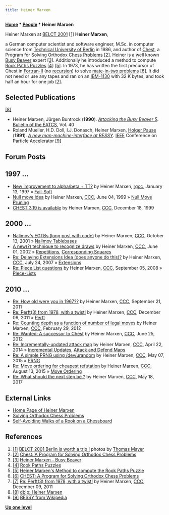 ```yaml
---
title: Heiner Marxen
---
```

**[Home](Home "Home") * [People](People "People") * Heiner Marxen**

[](http://www.quarkchess.de/belct/body_index.html) Heiner Marxen at [BELCT 2001](BELCT_2001 "BELCT 2001") <a id="cite-note-1" href="#cite-ref-1">[1]</a>
**Heiner Marxen**,

a German computer scientist and software engineer, M.Sc. in computer science from [Technical University of Berlin](https://en.wikipedia.org/wiki/Technical_University_of_Berlin) in 1986, and author of [Chest](Chest "Chest"), a Program for Solving Orthodox [Chess Problems](Chess_Problems,_Compositions_and_Studies "Chess Problems, Compositions and Studies") <a id="cite-note-2" href="#cite-ref-2">[2]</a>.
Heiner is a well known [Busy Beaver](https://en.wikipedia.org/wiki/Busy_beaver) expert <a id="cite-note-3" href="#cite-ref-3">[3]</a>.
Additionally he introduced a method to compute [Rook Paths Puzzles](https://en.wikipedia.org/wiki/Rook%27s_graph) <a id="cite-note-4" href="#cite-ref-4">[4]</a> <a id="cite-note-5" href="#cite-ref-5">[5]</a>.
In 1973, he has written the first precursor of Chest in [Fortran-II](Fortran "Fortran") (no [recursion](Recursion "Recursion")) to solve [mate-in-two problems](https://en.wikipedia.org/wiki/Chess_problem#Types_of_problem) <a id="cite-note-6" href="#cite-ref-6">[6]</a>.
It did not need or use any tapes and ran on an [IBM-1130](https://en.wikipedia.org/wiki/IBM_1130) with 32 K bytes, and took half an hour for one job <a id="cite-note-7" href="#cite-ref-7">[7]</a>.

## Selected Publications

<a id="cite-note-8" href="#cite-ref-8">[8]</a>

- Heiner Marxen, Jürgen Buntrock (**1990**). *[Attacking the Busy Beaver 5](http://turbotm.de/~heiner/BB/mabu90.html)*. [Bulletin of the EATCS](https://en.wikipedia.org/wiki/European_Association_for_Theoretical_Computer_Science#EATCS_Bulletin), Vol. 40
- Roland Mueller, H.D. Doll, I.J. Donasch, Heiner Marxen, [Holger Pause](index.php?title=Holger_Pause&action=edit&redlink=1 "Holger Pause (page does not exist)") (**1991**). *[A new man-machine-interface at BESSY](https://ieeexplore.ieee.org/document/164617)*. [IEEE](IEEE "IEEE") Conference on Particle Accelerator <a id="cite-note-9" href="#cite-ref-9">[9]</a>

## Forum Posts

## 1997 ...

- [New improvement to alpha/beta + TT?](https://groups.google.com/g/rec.games.chess.computer/c/qJXhpVJPgVg/m/iMY_9-IcK5kJ) by Heiner Marxen, [rgcc](Computer_Chess_Forums "Computer Chess Forums"), January 13, 1997 » [Fail-Soft](Fail-Soft "Fail-Soft")
- [Null move idea](https://www.stmintz.com/ccc/index.php?id=54279) by Heiner Marxen, [CCC](CCC "CCC"), June 04, 1999 » [Null Move Pruning](Null_Move_Pruning "Null Move Pruning")
- [CHEST 3.19 is available](https://www.stmintz.com/ccc/index.php?id=83247) by Heiner Marxen, [CCC](CCC "CCC"), December 18, 1999

## 2000 ...

- [Nalimov's EGTBs (long post with code)](https://www.stmintz.com/ccc/index.php?id=192968) by Heiner Marxen, [CCC](CCC "CCC"), October 13, 2001 » [Nalimov Tablebases](Nalimov_Tablebases "Nalimov Tablebases")
- [A new(?) technique to recognize draws](https://www.stmintz.com/ccc/index.php?id=233270) by Heiner Marxen, [CCC](CCC "CCC"), June 01, 2002 » [Repetitions](Repetitions "Repetitions"), [Corresponding Squares](Corresponding_Squares "Corresponding Squares")
- [Re: Delaying Extensions Idea (does anyone do this)?](http://www.talkchess.com/forum3/viewtopic.php?f=7&t=14860&start=12) by Heiner Marxen, [CCC](CCC "CCC"), July 24, 2007 » [Extensions](Extensions "Extensions")
- [Re: Piece List questions](http://www.talkchess.com/forum3/viewtopic.php?f=7&t=23498&start=7) by Heiner Marxen, [CCC](CCC "CCC"), September 05, 2008 » [Piece-Lists](Piece-Lists "Piece-Lists")

## 2010 ...

- [Re: How old were you in 1967??](http://www.talkchess.com/forum3/viewtopic.php?f=2&t=40481&start=38) by Heiner Marxen, [CCC](CCC "CCC"), September 21, 2011
- [Re: Perft(3) from 1978, with a twist!](http://www.talkchess.com/forum3/viewtopic.php?f=7&t=41373&start=5) by Heiner Marxen, [CCC](CCC "CCC"), December 09, 2011 » [Perft](Perft "Perft")
- [Re: Counting depth as a function of number of legal moves](http://www.talkchess.com/forum3/viewtopic.php?f=7&t=42677&start=2) by Heiner Marxen, [CCC](CCC "CCC"), February 29, 2012
- [Re: Wanted: A successor to Chest](http://www.talkchess.com/forum3/viewtopic.php?f=7&t=44185&start=2) by Heiner Marxen, [CCC](CCC "CCC"), June 25, 2012
- [Re: Incrementally-updated attack map](http://www.talkchess.com/forum3/viewtopic.php?f=7&t=52085&start=1) by Heiner Marxen, [CCC](CCC "CCC"), April 22, 2014 » [Incremental Updates](Incremental_Updates "Incremental Updates"), [Attack and Defend Maps](Attack_and_Defend_Maps "Attack and Defend Maps")
- [Re: A simple PRNG using /dev/urandom](http://www.talkchess.com/forum3/viewtopic.php?f=7&t=56225&start=35) by Heiner Marxen, [CCC](CCC "CCC"), May 07, 2015 » [PRNG](Pseudorandom_Number_Generator "Pseudorandom Number Generator")
- [Re: Move ordering for cheapest refutation](http://www.talkchess.com/forum3/viewtopic.php?f=7&t=57228&start=13) by Heiner Marxen, [CCC](CCC "CCC"), August 13, 2015 » [Move Ordering](Move_Ordering "Move Ordering")
- [Re: What should the next step be ?](http://www.talkchess.com/forum3/viewtopic.php?f=7&t=63330&start=21) by Heiner Marxen, [CCC](CCC "CCC"), May 18, 2017

## External Links

- [Home Page of Heiner Marxen](http://turbotm.de/~heiner/)
- [Solving Orthodox Chess Problems](http://turbotm.de/~heiner/Chess/index.html)
- [Self-Avoiding Walks of a Rook on a Chessboard](http://turbotm.de/~heiner/Rookpath/index.html)

## References

1. <a id="cite-ref-1" href="#cite-note-1">[1]</a> [BELCT 2001 Berlin is worth a trip !](http://www.quarkchess.de/belct/) photos by [Thomas Mayer](Thomas_Mayer "Thomas Mayer")
1. <a id="cite-ref-2" href="#cite-note-2">[2]</a> [Chest: A Program for Solving Orthodox Chess Problems](http://turbotm.de/~heiner/Chess/chest.html)
1. <a id="cite-ref-3" href="#cite-note-3">[3]</a> [Heiner Marxen - Busy Beaver](http://turbotm.de/~heiner/BB/index.html)
1. <a id="cite-ref-4" href="#cite-note-4">[4]</a> [Rook Paths Puzzles](http://www.iwriteiam.nl/Crook_path.html)
1. <a id="cite-ref-5" href="#cite-note-5">[5]</a> [Heiner Marxen's Method to compute the Rook Paths Puzzle](http://turbotm.de/~heiner/Rookpath/method.html)
1. <a id="cite-ref-6" href="#cite-note-6">[6]</a> [CHEST: A Program for Solving Orthodox Chess Problems](http://turbotm.de/~heiner/Chess/chest.html)
1. <a id="cite-ref-7" href="#cite-note-7">[7]</a> [Re: Perft(3) from 1978, with a twist!](http://www.talkchess.com/forum3/viewtopic.php?f=7&t=41373&start=5) by Heiner Marxen, [CCC](CCC "CCC"), December 09, 2011
1. <a id="cite-ref-8" href="#cite-note-8">[8]</a> [dblp: Heiner Marxen](https://dblp.org/pid/02/4081.html)
1. <a id="cite-ref-9" href="#cite-note-9">[9]</a> [BESSY from Wikipedia](https://en.wikipedia.org/wiki/BESSY)

**[Up one level](People "People")**

